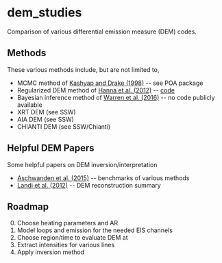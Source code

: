 # dem_studies
Comparison of various differential emission measure (DEM) codes. 

## Methods
These various methods include, but are not limited to,

* MCMC method of [Kashyap and Drake (1998)](https://ui.adsabs.harvard.edu/#abs/1998ApJ...503..450K/abstract) -- see POA package
* Regularized DEM method of [Hanna et al. (2012)](https://ui.adsabs.harvard.edu/#abs/2012A&A...539A.146H/abstract) -- [code](https://github.com/ianan/demreg)
* Bayesian inference method of [Warren et al. (2016)](https://ui.adsabs.harvard.edu/#abs/2016arXiv161005972W/abstract) -- no code publicly available
* XRT DEM (see SSW)
* AIA DEM (see SSW)
* CHIANTI DEM (see SSW/Chianti)

## Helpful DEM Papers
Some helpful papers on DEM inversion/interpretation

* [Aschwanden et al. (2015)](https://ui.adsabs.harvard.edu/#abs/2015SoPh..290.2733A/abstract) -- benchmarks of various methods
* [Landi et al. (2012)](https://ui.adsabs.harvard.edu/#abs/2012A&A...538A.111L/abstract) -- DEM reconstruction summary

## Roadmap

0. Choose heating parameters and AR
1. Model loops and emission for the needed EIS channels
2. Choose region/time to evaluate DEM at
3. Extract intensities for various lines
4. Apply inversion method
